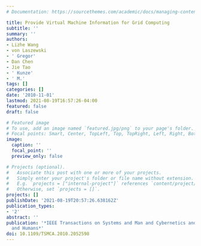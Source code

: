 ```yaml
---
# Documentation: https://sourcethemes.com/academic/docs/managing-content/

title: Provide Virtual Machine Information for Grid Computing
subtitle: ''
summary: ''
authors:
- Lizhe Wang
- von Laszewski
- ' Gregor'
- Dan Chen
- Jie Tao
- ' Kunze'
- ' M.'
tags: []
categories: []
date: '2010-11-01'
lastmod: 2021-08-19T16:57:26-04:00
featured: false
draft: false

# Featured image
# To use, add an image named `featured.jpg/png` to your page's folder.
# Focal points: Smart, Center, TopLeft, Top, TopRight, Left, Right, BottomLeft, Bottom, BottomRight.
image:
  caption: ''
  focal_point: ''
  preview_only: false

# Projects (optional).
#   Associate this post with one or more of your projects.
#   Simply enter your project's folder or file name without extension.
#   E.g. `projects = ["internal-project"]` references `content/project/deep-learning/index.md`.
#   Otherwise, set `projects = []`.
projects: []
publishDate: '2021-08-19T20:57:26.638162Z'
publication_types:
- '2'
abstract: ''
publication: '*IEEE Transactions on Systems and Man and Cybernetics and Part A: Systems
  and Humans*'
doi: 10.1109/TSMCA.2010.2052598
---
```

